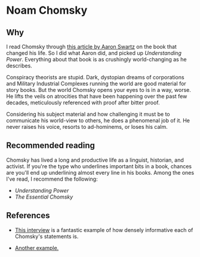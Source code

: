 # Noam Chomsky

## Why

I read Chomsky through [this article by Aaron
Swartz](http://www.aaronsw.com/weblog/epiphany) on the book that
changed his life. So I did what Aaron did, and picked up
*Understanding Power*. Everything about that book is as crushingly
world-changing as he describes.

Conspiracy theorists are stupid. Dark, dystopian dreams of
corporations and Military Industrial Complexes running the world are
good material for story books. But the world Chomsky opens your eyes
to is in a way, worse. He lifts the veils on atrocities that have been
happening over the past few decades, meticulously referenced with
proof after bitter proof.

Considering his subject material and how challenging it must be to
communicate his world-view to others, he does a phenomenal job of
it. He never raises his voice, resorts to ad-hominems, or loses his
calm.

## Recommended reading

Chomsky has lived a long and productive life as a linguist, historian,
and activist. If you're the type who underlines important bits in a
book, chances are you'll end up underlining almost every line in his
books. Among the ones I've read, I recommend the following:

- *Understanding Power*
- *The Essential Chomsky*

## References

- [This interview](https://chomsky.info/20001210/) is a fantastic
example of how densely informative each of Chomsky's statements is.

- [Another example.](https://chomsky.info/warfare02/)

